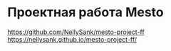 # Проектная работа Mesto
https://github.com/NellySank/mesto-project-ff
https://nellysank.github.io/mesto-project-ff/
